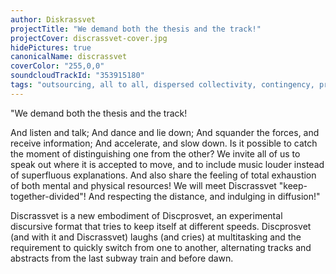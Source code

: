 ```yaml
---
author: Diskrassvet
projectTitle: "We demand both the thesis and the track!"
projectCover: discrassvet-cover.jpg
hidePictures: true
canonicalName: discrassvet
coverColor: "255,0,0"
soundcloudTrackId: "353915180"
tags: "outsourcing, all to all, dispersed collectivity, contingency, practices of ourselves, social choreography, 8-BIT DESIRE, yesterday's unalienated celebration, h o o o o o o w w w w w l, joy acceleration, national academy of sciences as witch, pharmachoreography, political dancefloor, protocols of self-organisation"
---
```


"We demand both the thesis and the track!

And listen and talk; And dance and lie down; And squander the forces, and receive information; And accelerate, and slow down. Is it possible to catch the moment of distinguishing one from the other? We invite all of us to speak out where it is accepted to move, and to include music louder instead of superfluous explanations. And also share the feeling of total exhaustion of both mental and physical resources! We will meet Discrassvet "keep-together-divided"! And respecting the distance, and indulging in diffusion!"

Discrassvet is a new embodiment of Discprosvet, an experimental discursive format that tries to keep itself at different speeds. Discprosvet (and with it and Discrassvet) laughs (and cries) at multitasking and the requirement to quickly switch from one to another, alternating tracks and abstracts from the last subway train and before dawn.
